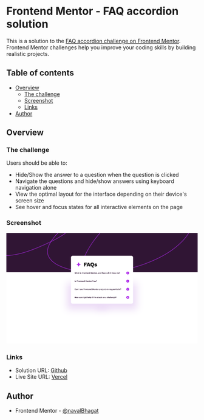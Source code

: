 # Frontend Mentor - FAQ accordion solution

This is a solution to the [FAQ accordion challenge on Frontend Mentor](https://www.frontendmentor.io/challenges/faq-accordion-wyfFdeBwBz). Frontend Mentor challenges help you improve your coding skills by building realistic projects.

## Table of contents

- [Overview](#overview)
  - [The challenge](#the-challenge)
  - [Screenshot](#screenshot)
  - [Links](#links)
- [Author](#author)

## Overview

### The challenge

Users should be able to:

- Hide/Show the answer to a question when the question is clicked
- Navigate the questions and hide/show answers using keyboard navigation alone
- View the optimal layout for the interface depending on their device's screen size
- See hover and focus states for all interactive elements on the page

### Screenshot

![](./public/assets/images/faq-accordion-screenshot.png)

### Links

- Solution URL: [Github](https://github.com/navalBhagat/faq-accordion-fe-mentor)
- Live Site URL: [Vercel](https://faq-accordion-fe-mentor-chi.vercel.app/)

## Author

- Frontend Mentor - [@navalBhagat](https://www.frontendmentor.io/profile/navalBhagat)
